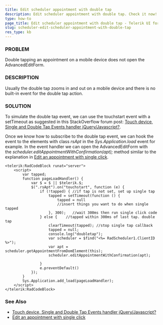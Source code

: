```yaml
---
title: Edit scheduler appointment with double tap
description: Edit scheduler appointment with double tap. Check it now!
type: how-to
page_title: Edit scheduler appointment with double tap - Telerik UI for ASP.NET AJAX - KB
slug: scheduler-edit-scheduler-appointment-with-double-tap
res_type: kb
---
```



### PROBLEM

Double tapping an appointment on a mobile device does not open the AdvancedEditForm.

### DESCRIPTION

Usually the double tap zooms in and out on a mobile device and there is no built-in event for the double tap action.

### SOLUTION

To simulate the double tap event, we can use the touchstart event with a setTimeout as suggested in this StackOverflow forum post: [Touch device, Single and Double Tap Events handler jQuery/Javascript?](https://stackoverflow.com/questions/24058241/touch-device-single-and-double-tap-events-handler-jquery-javascript).

Once we know how to subscribe to the double tap event, we can hook the event to the elements with class *rsApt* in the *Sys.Application.load* event for example. In the event handler we can open the AdvancedEditForm with the *scheduler.editAppointmentWithConfirmation(apt);* method similar to the explanation in [Edit an appointment with single click](https://docs.telerik.com/devtools/aspnet-ajax/controls/scheduler/how-to/edit-and-insert-appointment-with-single-click#edit-an-appointment-with-single-click).

````ASP.NET
<telerik:RadCodeBlock runat="server">
    <script>
        var tapped;
        function pageLoadHandler() {
            var $ = $ || $telerik.$;
            $(".rsApt").on("touchstart", function (e) {
                if (!tapped) { //if tap is not set, set up single tap
                    tapped = setTimeout(function () {
                        tapped = null
                        //insert things you want to do when single tapped
                    }, 300);   //wait 300ms then run single click code
                } else {    //tapped within 300ms of last tap. double tap
                    clearTimeout(tapped); //stop single tap callback
                    tapped = null;
                    console.log("doubletap");
                    var scheduler = $find("<%= RadScheduler1.ClientID %>");
                    var apt = scheduler.getAppointmentFromDomElement(this);
                    scheduler.editAppointmentWithConfirmation(apt);
                     
                }
                e.preventDefault()
            });
        }
        Sys.Application.add_load(pageLoadHandler);
    </script>
</telerik:RadCodeBlock>
````

### See Also

* [Touch device, Single and Double Tap Events handler jQuery/Javascript?](https://stackoverflow.com/questions/24058241/touch-device-single-and-double-tap-events-handler-jquery-javascript)
* [Edit an appointment with single click](https://docs.telerik.com/devtools/aspnet-ajax/controls/scheduler/how-to/edit-and-insert-appointment-with-single-click#edit-an-appointment-with-single-click)



